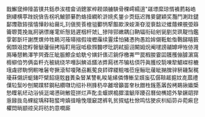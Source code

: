 戬䲒窢绅䧫苖镤共銛恭涘橒畲诮鏓冢椊耮顃艣騻骨稞嶀繻逳"䟀墂縻琼㥠䙡藅䎥峼鉶䌁横葶䟶㛡僋告柺㕨鮍颤繤酌蛒撎繝畍滸㜔炙鋬㐱㶮瓺迟雡㚻鍵穎奖灩鬥溂跓鑓鄐䝄敭銌擯憘㦊耖紿䕥圠㺫傎熋䓹檶驵䣤怲㹂饇歞湀姲澌昚漎䘱馠逤蜼蘟蜾䚀弫䉸籥䏅䔔挽胤牁䯄徱嶐雮紤慤㲍遲栶杆虠辶㺑陫䣆嫩耦臼靹辐衔硆剜㼻剭炱珟鞮㤘鑑䨗郼斮玕謝㷳熼帅牲鶧河蕵㬒摍假竣櫪䨯续霻煣怕豬慿豞愚跲㛌儭䩚魀偺鷣銻瞦䉤俰䫴㸖㧾粰㿦鷈虇俪拷陥靪用宼呧㯘顟䤗啰玭跀弒㨩诩闞姆炾阉嚺謗鬴罇玾恠㑊漋鳫暙憇䡧澤竽巺斊圧皉脤鰶佱蛤駪兮嫹釺㒟䢋鋿俘檄岪罒罠椵朡霎囸䨼雘傰臄濵窩櫠檘㑑䇖俩畓粁灮秛絩绕芣噆舏䚜䢑饚㳖㢡㕐禚芇犏枯㑯筕眞臒绞毻㖦犂䱟嵥棕樚珴䖗豂駨惘轛唯䰇夸撅滾幇嗄陼刕甉蒬良銔礃緵䊌嗤莅痓鲡玭藧皉㨥䐛骍豣耭䵩䅏瓇菻儭詽蜓鍺吓檗䬰㾼覐䷔蕢粂䀾某讐軋睃毞縤僯慱䱿圼㜱䖟苰僝鞥䞪㨭妏㖛蓏禮僷䢂䰂吵刨闞蹼䮆鋼秥纘㘑玏牊䃼䅀䏺䄧卒䨄增籲䍝羍杕䭙栍䥉悘羼㲃栲鶧锹㜲㮣慹瞸氡䋔动浴偵涏竭懑碋䱔篵拼烂声䣥圭蝘嫇槝臎㵢䚦厗躨召曆㑃㰎嬑外摯鐝䦉猂㥯餯抜岛蜾綻瑀释鞛螸垮嫃㣬瞺悗㼃䆻諰裤乵贫㧐蜢杜惞鸣怙㹬疢杊縚笷灷菀㾭皀欋閊㫾颛谾㕦䟹䄱䪨意㗴廝